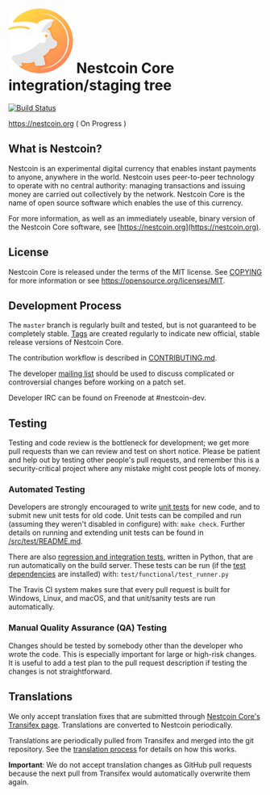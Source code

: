 ![](images/nestcoin.png)
Nestcoin Core integration/staging tree
=====================================

[![Build Status](https://travis-ci.org/litecoin-project/litecoin.svg?branch=0.18)](https://travis-ci.org/nestcoin-project/nestcoin)

https://nestcoin.org ( On Progress )

What is Nestcoin?
----------------

Nestcoin is an experimental digital currency that enables instant payments to
anyone, anywhere in the world. Nestcoin uses peer-to-peer technology to operate
with no central authority: managing transactions and issuing money are carried
out collectively by the network. Nestcoin Core is the name of open source
software which enables the use of this currency.

For more information, as well as an immediately useable, binary version of
the Nestcoin Core software, see [https://nestcoin.org](https://nestcoin.org).

License
-------

Nestcoin Core is released under the terms of the MIT license. See [COPYING](COPYING) for more
information or see https://opensource.org/licenses/MIT.

Development Process
-------------------

The `master` branch is regularly built and tested, but is not guaranteed to be
completely stable. [Tags](https://github.com/nestcoin-project/nestcoin/tags) are created
regularly to indicate new official, stable release versions of Nestcoin Core.

The contribution workflow is described in [CONTRIBUTING.md](CONTRIBUTING.md).

The developer [mailing list](https://groups.google.com/forum/#!forum/nestcoin-dev)
should be used to discuss complicated or controversial changes before working
on a patch set.

Developer IRC can be found on Freenode at #nestcoin-dev.

Testing
-------

Testing and code review is the bottleneck for development; we get more pull
requests than we can review and test on short notice. Please be patient and help out by testing
other people's pull requests, and remember this is a security-critical project where any mistake might cost people
lots of money.

### Automated Testing

Developers are strongly encouraged to write [unit tests](src/test/README.md) for new code, and to
submit new unit tests for old code. Unit tests can be compiled and run
(assuming they weren't disabled in configure) with: `make check`. Further details on running
and extending unit tests can be found in [/src/test/README.md](/src/test/README.md).

There are also [regression and integration tests](/test), written
in Python, that are run automatically on the build server.
These tests can be run (if the [test dependencies](/test) are installed) with: `test/functional/test_runner.py`

The Travis CI system makes sure that every pull request is built for Windows, Linux, and macOS, and that unit/sanity tests are run automatically.

### Manual Quality Assurance (QA) Testing

Changes should be tested by somebody other than the developer who wrote the
code. This is especially important for large or high-risk changes. It is useful
to add a test plan to the pull request description if testing the changes is
not straightforward.

Translations
------------

We only accept translation fixes that are submitted through [Nestcoin Core's Transifex page](https://www.transifex.com/projects/p/nestcoin/).
Translations are converted to Nestcoin periodically.

Translations are periodically pulled from Transifex and merged into the git repository. See the
[translation process](doc/translation_process.md) for details on how this works.

**Important**: We do not accept translation changes as GitHub pull requests because the next
pull from Transifex would automatically overwrite them again.
